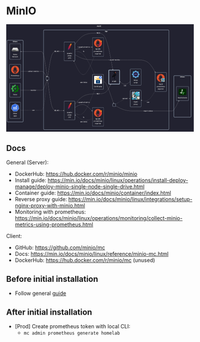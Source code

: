 # MinIO

![diagram](../../docs/diagrams/out/apps/minio.png)

## Docs

General (Server):

- DockerHub: <https://hub.docker.com/r/minio/minio>
- Install guide: <https://min.io/docs/minio/linux/operations/install-deploy-manage/deploy-minio-single-node-single-drive.html>
- Container guide: <https://min.io/docs/minio/container/index.html>
- Reverse proxy guide: <https://min.io/docs/minio/linux/integrations/setup-nginx-proxy-with-minio.html>
- Monitoring with prometheus: <https://min.io/docs/minio/linux/operations/monitoring/collect-minio-metrics-using-prometheus.html>

Client:

- GitHub: <https://github.com/minio/mc>
- Docs: <https://min.io/docs/minio/linux/reference/minio-mc.html>
- DockerHub: <https://hub.docker.com/r/minio/mc> (unused)

## Before initial installation

- Follow general [guide](../../docs/Checklist%20for%20new%20docker-apps.md)

## After initial installation

- \[Prod\] Create prometheus token with local CLI:
    - `mc admin prometheus generate homelab`
